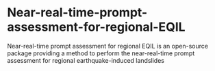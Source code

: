 # Near-real-time-prompt-assessment-for-regional-EQIL
Near-real-time prompt assessment for regional EQIL is an open-source package providing a method to perform the near-real-time prompt assessment for regional earthquake-induced landslides
